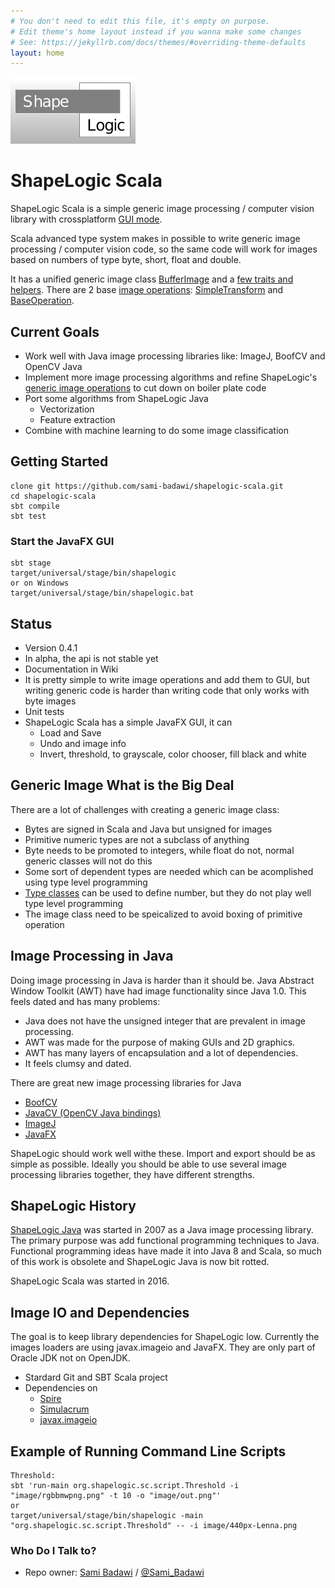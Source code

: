 ```yaml
---
# You don't need to edit this file, it's empty on purpose.
# Edit theme's home layout instead if you wanna make some changes
# See: https://jekyllrb.com/docs/themes/#overriding-theme-defaults
layout: home
---
```

![Logo](image/shapelogicsmallgradient.png)

# ShapeLogic Scala #

ShapeLogic Scala is a simple generic image processing / computer vision library with crossplatform [GUI mode](https://github.com/sami-badawi/shapelogic-scala/wiki/GUI-for-ShapeLogic).

Scala advanced type system makes in possible to write generic image processing / computer vision code, so the same code will work for images based on numbers of type byte, short, float and double.

It has a unified generic image class [BufferImage](https://github.com/sami-badawi/shapelogic-scala/blob/master/src/main/scala/org/shapelogic/sc/image/BufferImage.scala) and a [few traits and helpers](https://github.com/sami-badawi/shapelogic-scala/wiki/Image-Classes-and-Traits). There are 2 base [image operations](https://github.com/sami-badawi/shapelogic-scala/wiki/Image-Operations): [SimpleTransform](https://github.com/sami-badawi/shapelogic/blob/master/src/main/scala/org/shapelogic/sc/operation/SimpleTransform.scala) and [BaseOperation](https://github.com/sami-badawi/shapelogic/blob/master/src/main/scala/org/shapelogic/sc/operation/BaseOperation.scala).


## Current Goals

* Work well with Java image processing libraries like: ImageJ, BoofCV and OpenCV Java
* Implement more image processing algorithms and refine ShapeLogic's [generic image operations](https://github.com/sami-badawi/shapelogic-scala/wiki/Image-Operations) to cut down on boiler plate code
* Port some algorithms from ShapeLogic Java
  * Vectorization 
  * Feature extraction
* Combine with machine learning to do some image classification


## Getting Started ##

```
clone git https://github.com/sami-badawi/shapelogic-scala.git
cd shapelogic-scala
sbt compile
sbt test
```

### Start the JavaFX GUI

```
sbt stage
target/universal/stage/bin/shapelogic
or on Windows
target/universal/stage/bin/shapelogic.bat
```

## Status ##

* Version 0.4.1
* In alpha, the api is not stable yet
* Documentation in Wiki
* It is pretty simple to write image operations and add them to GUI, but writing generic code is harder than writing code that only works with byte images
* Unit tests
* ShapeLogic Scala has a simple JavaFX GUI, it can
  * Load and Save
  * Undo and image info
  * Invert, threshold, to grayscale, color chooser, fill black and white

## Generic Image What is the Big Deal ##

There are a lot of challenges with creating a generic image class:
* Bytes are signed in Scala and Java but unsigned for images
* Primitive numeric types are not a subclass of anything
* Byte needs to be promoted to integers, while float do not, normal generic classes will not do this
* Some sort of dependent types are needed which can be acomplished using type level programming
* [Type classes](http://danielwestheide.com/blog/2013/02/06/the-neophytes-guide-to-scala-part-12-type-classes.html) can be used to define number, but they do not play well type level programming
* The image class need to be speicalized to avoid boxing of primitive operation


## Image Processing in Java ##

Doing image processing in Java is harder than it should be.
Java Abstract Window Toolkit (AWT) have had image functionality since Java 1.0.
This feels dated and has many problems:
* Java does not have the unsigned integer that are prevalent in image processing.
* AWT was made for the purpose of making GUIs and 2D graphics.
* AWT has many layers of encapsulation and a lot of dependencies.
* It feels clumsy and dated.

There are great new image processing libraries for Java
* [BoofCV](http://boofcv.org)
* [JavaCV (OpenCV Java bindings)](https://github.com/bytedeco/javacv)
* [ImageJ](https://imagej.nih.gov/ij/features.html)
* [JavaFX](http://docs.oracle.com/javafx/2/get_started/jfxpub-get_started.htm)

ShapeLogic should work well withe these.  Import and export should be as simple as possible. Ideally you should be able to use several image processing libraries together, they have different strengths.

## ShapeLogic History ##

[ShapeLogic Java](http://shapelogic.org) was started in 2007 as a Java image processing library.
The primary purpose was add functional programming techniques to Java.
Functional programming ideas have made it into Java 8 and Scala, so much of this work is obsolete and ShapeLogic Java is now bit rotted.

ShapeLogic Scala was started in 2016. 

## Image IO and Dependencies ##

The goal is to keep library dependencies for ShapeLogic low.
Currently the images loaders are using javax.imageio and JavaFX. They are only part of Oracle JDK not on OpenJDK.

* Stardard Git and SBT Scala project
* Dependencies on 
  * [Spire](https://github.com/non/spire) 
  * [Simulacrum](https://github.com/mpilquist/simulacrum) 
  * [javax.imageio](http://docs.oracle.com/javase/8/docs/api/javax/imageio/ImageIO.html)

## Example of Running Command Line Scripts

```
Threshold:
sbt 'run-main org.shapelogic.sc.script.Threshold -i "image/rgbbmwpng.png" -t 10 -o "image/out.png"'
or
target/universal/stage/bin/shapelogic -main "org.shapelogic.sc.script.Threshold" -- -i image/440px-Lenna.png

```

### Who Do I Talk to? ###

* Repo owner: [Sami Badawi](http://blog.samibadawi.com/) / [@Sami_Badawi](https://twitter.com/Sami_Badawi)
